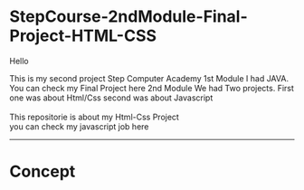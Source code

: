# StepCourse-2ndModule-Final-Project-HTML-CSS
 
Hello

<p>
This is my second project Step Computer Academy
1st Module I had JAVA. You can check my Final Project here
2nd Module We had Two projects. First one was  about Html/Css second was about Javascript 
<br><br>
This repositorie is about my Html-Css Project<br>
you can check my javascript job here
  
 <hr>
<h1> Concept </h1>

 
 </p>
